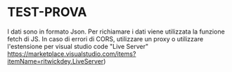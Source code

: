 # TEST-PROVA
I dati sono in formato Json. 
Per richiamare i dati viene utilizzata la funzione fetch di JS. 
In caso di errori di CORS, utilizzare un proxy o utilizzare l'estensione per visual studio code "Live Server"   https://marketplace.visualstudio.com/items?itemName=ritwickdey.LiveServer)
